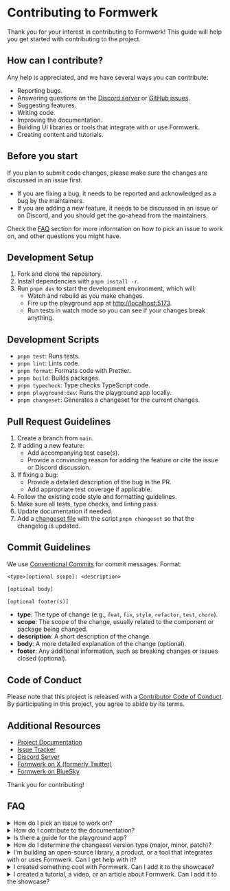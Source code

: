# Contributing to Formwerk

Thank you for your interest in contributing to Formwerk! This guide will help you get started with contributing to the project.

## How can I contribute?

Any help is appreciated, and we have several ways you can contribute:

- Reporting bugs.
- Answering questions on the [Discord server](https://discord.gg/gQ7wqpvT5X) or [GitHub issues](https://github.com/formwerkjs/formwerk/issues).
- Suggesting features.
- Writing code.
- Improving the documentation.
- Building UI libraries or tools that integrate with or use Formwerk.
- Creating content and tutorials.

## Before you start

If you plan to submit code changes, please make sure the changes are discussed in an issue first.

- If you are fixing a bug, it needs to be reported and acknowledged as a bug by the maintainers.
- If you are adding a new feature, it needs to be discussed in an issue or on Discord, and you should get the go-ahead from the maintainers.

Check the [FAQ](#faq) section for more information on how to pick an issue to work on, and other questions you might have.

## Development Setup

1. Fork and clone the repository.
2. Install dependencies with `pnpm install -r`.
3. Run `pnpm dev` to start the development environment, which will:
   - Watch and rebuild as you make changes.
   - Fire up the playground app at [http://localhost:5173](http://localhost:5173).
   - Run tests in watch mode so you can see if your changes break anything.

## Development Scripts

- `pnpm test`: Runs tests.
- `pnpm lint`: Lints code.
- `pnpm format`: Formats code with Prettier.
- `pnpm build`: Builds packages.
- `pnpm typecheck`: Type checks TypeScript code.
- `pnpm playground:dev`: Runs the playground app locally.
- `pnpm changeset`: Generates a changeset for the current changes.

## Pull Request Guidelines

1. Create a branch from `main`.
2. If adding a new feature:
   - Add accompanying test case(s).
   - Provide a convincing reason for adding the feature or cite the issue or Discord discussion.
3. If fixing a bug:
   - Provide a detailed description of the bug in the PR.
   - Add appropriate test coverage if applicable.
4. Follow the existing code style and formatting guidelines.
5. Make sure all tests, type checks, and linting pass.
6. Update documentation if needed.
7. Add a [changeset file](https://github.com/changesets/changesets) with the script `pnpm changeset` so that the changelog is updated.

## Commit Guidelines

We use [Conventional Commits](https://www.conventionalcommits.org/) for commit messages. Format:

```txt
<type>[optional scope]: <description>

[optional body]

[optional footer(s)]
```

- **type**: The type of change (e.g., `feat`, `fix`, `style`, `refactor`, `test`, `chore`).
- **scope**: The scope of the change, usually related to the component or package being changed.
- **description**: A short description of the change.
- **body**: A more detailed explanation of the change (optional).
- **footer**: Any additional information, such as breaking changes or issues closed (optional).

## Code of Conduct

Please note that this project is released with a [Contributor Code of Conduct](CONDUCT.md). By participating in this project, you agree to abide by its terms.

## Additional Resources

- [Project Documentation](https://formwerk.dev)
- [Issue Tracker](https://github.com/formwerkjs/formwerk/issues)
- [Discord Server](https://discord.gg/gQ7wqpvT5X)
- [Formwerk on X (formerly Twitter)](https://x.com/useformwerk)
- [Formwerk on BlueSky](https://bluesky.social/formwerk.dev)

Thank you for contributing!

## FAQ

<details>
<summary>How do I pick an issue to work on?</summary>

Issues have multiple labels that can help you decide which issues to pick. If you are a newcomer, you most likely want to start with issues labeled as `bug` and `good first issue`.

Issues have priority labels that can help you decide the severity and urgency of the issue. `p0` is the highest priority, and `p3` is the lowest.

</details>

<details>
<summary>How do I contribute to the documentation?</summary>

The documentation lives in another repository, [formwerk.dev](https://github.com/formwerkjs/formwerk.dev), with its own guidelines and contribution process.

</details>

<details>
<summary>Is there a guide for the playground app?</summary>

The playground app is a Vue.js app used to test and showcase the Formwerk library. There are no requirements on its state, as long as the CI isn't complaining. It is there so that you can test your changes live.

</details>

<details>
<summary>How do I determine the changeset version type (major, minor, patch)?</summary>

Usually, bug fixes are `patch`, and new features are `minor`. However, a maintainer should help you determine the correct version type in the PR and will assign a label to the PR to reflect that. The labels are named `patch`, `minor`, and `major`.

</details>

<details>
<summary>I'm building an open-source library, a product, or a tool that integrates with or uses Formwerk. Can I get help with it?</summary>

One of the main Formwerk audiences is library authors. We are always happy to help and support you in building your library and getting it listed in the [libraries section](https://formwerk.dev/libraries/) of the documentation, as well as promoting it in our ecosystem, homepage, or social media.

</details>

<details>
<summary>I created something cool with Formwerk. Can I add it to the showcase?</summary>

Absolutely! We love to see what people build with Formwerk. Post your cool projects in the [Discord server](https://discord.gg/gQ7wqpvT5X), and we will check it out and potentially add it to the showcase on the documentation [showcase page](https://formwerk.dev/showcase/).

</details>

<details>
<summary>I created a tutorial, a video, or an article about Formwerk. Can I add it to the showcase?</summary>

Absolutely! We have a dedicated [resources](https://formwerkjs.dev/resources) page on the documentation where we list all the tutorials, videos, and articles about Formwerk. If you want to add yours, post it in the [Discord server](https://discord.gg/gQ7wqpvT5X), and we will check it out and add it to the resources page.

</details>
